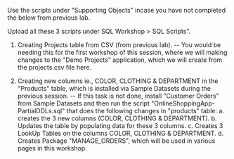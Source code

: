 Use the scripts under "Supporting Objects" incase you have not completed the below from previous lab.

Upload all these 3 scripts under SQL Workshop > SQL Scripts".

1. Creating Projects table from CSV (from previous lab). -- You would be needing this for the first workshop of this session, where we will making changes to the "Demo Projects" application, which we will create from the projects.csv file here.

2. Creating new columns ie., COLOR, CLOTHING & DEPARTMENT in the "Products" table, which is installed via Sample Datasets during the previous session. -- If this task is not done, install "Customer Orders" from Sample Datasets and then run the script "OnlineShoppingApp-PartialDDLs.sql" that does the following changes in "products" table:
 a. creates the 3 new columns (COLOR, CLOTHING & DEPARTMENT).
 b. Updates the table by populating data for these 3 columns.
 c. Creates 3 LookUp Tables on the columns COLOR, CLOTHING & DEPARTMENT.
 d. Creates Package "MANAGE_ORDERS", which will be used in various pages in this workshop.